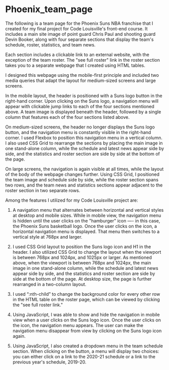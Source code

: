 # Phoenix_team_page

The following is a team page for the Phoenix Suns NBA franchise that I created for my final project for Code Louisville's front-end course. It includes a main site image of point guard Chris Paul and shooting guard Devin Booker, along with four separate sections that display the team's schedule, roster, statistics, and team news.  

Each section includes a clickable link to an external website, with the exception of the team roster. The "see full roster" link in the roster section takes you to a separate webpage that I created using HTML tables. 

I designed this webpage using the mobile-first principle and included two media queries that adapt the layout for medium-sized screens and large screens. 

In the mobile layout, the header is positioned with a Suns logo button in the right-hand corner. Upon clicking on the Suns logo, a navigation menu will appear with clickable jump links to each of the four sections mentioned above. A team image is displayed beneath the header, followed by a single column that features each of the four sections listed above. 

On medium-sized screens, the header no longer displays the Suns logo button, and the navigation menu is constantly visible in the right-hand corner. I used Flexbox to position this navigation menu in a vertical column. I also used CSS Grid to rearrange the sections by placing the main image in one stand-alone column, while the schedule and latest news appear side by side, and the statistics and roster section are side by side at the bottom of the page. 

On large screens, the navigation is again visible at all times, while the layout of the body of the webpage changes further. Using CSS Grid, I positioned the team image and schedule side by side, while the roster section spans two rows, and the team news and statistics sections appear adjacent to the roster section in two separate rows.

Among the features I utilized for my Code Louisville project are: 

1. A navigation menu that alternates between horizontal and vertical styles at desktop and mobile sizes. While in mobile view, the navigation menu is hidden until the user clicks on the "hamburger" icon —- in this case, the Phoenix Suns basketball logo. Once the user clicks on the icon, a horizontal navigation menu is displayed. That menu then switches to a vertical style at 768px and larger. 

2. I used CSS Grid layout to position the Suns logo icon and H1 in the header. I also utilized CSS Grid to change the layout when the viewport is between 768px and 1024px, and 1025px or larger. As mentioned above, when the viewport is between 768px and 1024px, the main image in one stand-alone column, while the schedule and latest news appear side by side, and the statistics and roster section are side by side at the bottom of the page. At desktop size, the page is further rearranged in a two-column layout.

3. I used “:nth-child” to change the background color for every other row in the HTML table on the roster page, which can be viewed by clicking the "see full roster link."

4. Using JavaScript, I was able to show and hide the navigation in mobile view when a user clicks on the Suns logo icon. Once the user clicks on the icon, the navigation menu appears. The user can make the navigation menu disappear from view by clicking on the Suns logo icon again.  

5. Using JavaScript, I also created a dropdown menu in the team schedule section. When clicking on the button, a menu will display two choices: you can either click on a link to the 2020-21 schedule or a link to the previous year's schedule, 2019-20. 
